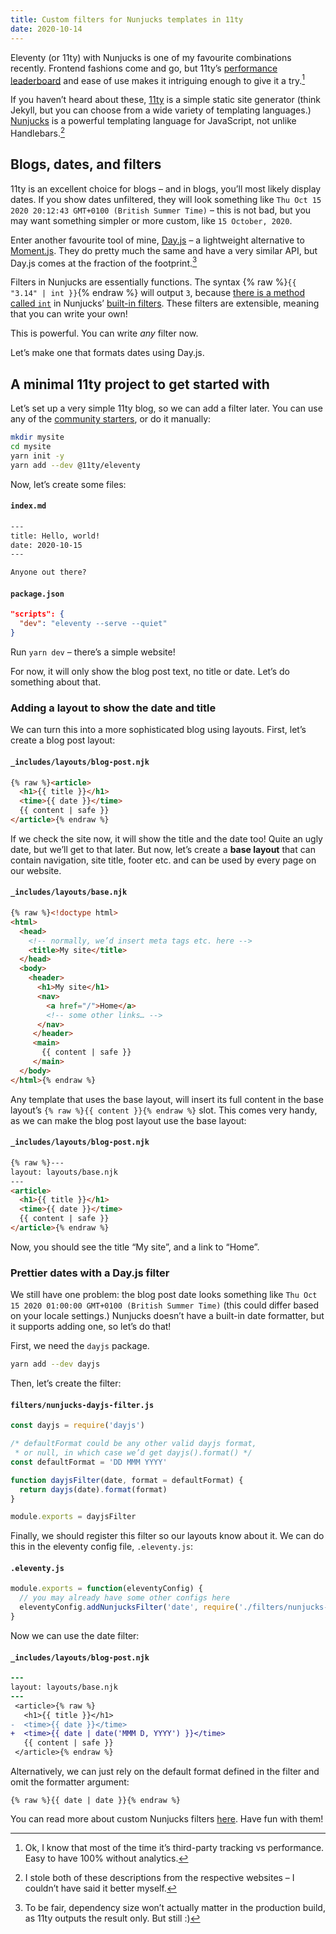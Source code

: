 ```yaml
---
title: Custom filters for Nunjucks templates in 11ty
date: 2020-10-14
---
```


Eleventy (or 11ty) with Nunjucks is one of my favourite combinations recently. Frontend fashions come and go, but 11ty’s [performance leaderboard](https://www.11ty.dev/speedlify/) and ease of use makes it intriguing enough to give it a try.[^1]

If you haven’t heard about these, [11ty](https://www.11ty.dev/) is a simple static site generator (think Jekyll, but you can choose from a wide variety of templating languages.) [Nunjucks](https://mozilla.github.io/nunjucks/) is a powerful templating language for JavaScript, not unlike Handlebars.[^2]

## Blogs, dates, and filters

11ty is an excellent choice for blogs – and in blogs, you’ll most likely display dates. If you show dates unfiltered, they will look something like `Thu Oct 15 2020 20:12:43 GMT+0100 (British Summer Time)` – this is not bad, but you may want something simpler or more custom, like `15 October, 2020`.

Enter another favourite tool of mine, [Day.js](https://day.js.org/) – a lightweight alternative to [Moment.js](https://momentjs.com/). They do pretty much the same and have a very similar API, but Day.js comes at the fraction of the footprint.[^3]

Filters in Nunjucks are essentially functions. The syntax {% raw %}`{{ "3.14" | int }}`{% endraw %} will output `3`, because [there is a method called `int`](https://github.com/mozilla/nunjucks/blob/master/nunjucks/src/filters.js#L635) in Nunjucks’ [built-in filters](https://mozilla.github.io/nunjucks/templating.html#builtin-filters). These filters are extensible, meaning that you can write your own!

This is powerful. You can write _any_ filter now.

Let’s make one that formats dates using Day.js.

## A minimal 11ty project to get started with

Let’s set up a very simple 11ty blog, so we can add a filter later. You can use any of the [community starters](https://www.11ty.dev/docs/starter/), or do it manually:

```sh
mkdir mysite
cd mysite
yarn init -y
yarn add --dev @11ty/eleventy
```

Now, let’s create some files:

#### `index.md`
```html
---
title: Hello, world!
date: 2020-10-15
---

Anyone out there?
```

#### `package.json`
```json
"scripts": {
  "dev": "eleventy --serve --quiet"
}
```

Run `yarn dev` – there’s a simple website!

For now, it will only show the blog post text, no title or date. Let’s do something about that.

### Adding a layout to show the date and title

We can turn this into a more sophisticated blog using layouts. First, let’s create a blog post layout:

#### `_includes/layouts/blog-post.njk`
```html
{% raw %}<article>
  <h1>{{ title }}</h1>
  <time>{{ date }}</time>
  {{ content | safe }}
</article>{% endraw %}
```

If we check the site now, it will show the title and the date too! Quite an ugly date, but we’ll get to that later. But now, let’s create a **base layout** that can contain navigation, site title, footer etc. and can be used by every page on our website.

#### `_includes/layouts/base.njk`
```html
{% raw %}<!doctype html>
<html>
  <head>
    <!-- normally, we’d insert meta tags etc. here -->
    <title>My site</title>
  </head>
  <body>
    <header>
      <h1>My site</h1>
      <nav>
        <a href="/">Home</a>
        <!-- some other links… -->
      </nav>
     </header>
     <main>
       {{ content | safe }}
     </main>
  </body>
</html>{% endraw %}
```

Any template that uses the base layout, will insert its full content in the base layout’s `{% raw %}{{ content }}{% endraw %}` slot. This comes very handy, as we can make the blog post layout use the base layout:

#### `_includes/layouts/blog-post.njk`
```html
{% raw %}---
layout: layouts/base.njk
---
<article>
  <h1>{{ title }}</h1>
  <time>{{ date }}</time>
  {{ content | safe }}
</article>{% endraw %}
```

Now, you should see the title “My site”, and a link to “Home”.

### Prettier dates with a Day.js filter

We still have one problem: the blog post date looks something like `Thu Oct 15 2020 01:00:00 GMT+0100 (British Summer Time)` (this could differ based on your locale settings.) Nunjucks doesn’t have a built-in date formatter, but it supports adding one, so let’s do that!

First, we need the `dayjs` package.
```sh
yarn add --dev dayjs
```

Then, let’s create the filter:

#### `filters/nunjucks-dayjs-filter.js`
```js
const dayjs = require('dayjs')

/* defaultFormat could be any other valid dayjs format,
 * or null, in which case we’d get dayjs().format() */
const defaultFormat = 'DD MMM YYYY'

function dayjsFilter(date, format = defaultFormat) {
  return dayjs(date).format(format)
}

module.exports = dayjsFilter
```

Finally, we should register this filter so our layouts know about it. We can do this in the eleventy config file, `.eleventy.js`:

#### `.eleventy.js`
```js
module.exports = function(eleventyConfig) {
  // you may already have some other configs here
  eleventyConfig.addNunjucksFilter('date', require('./filters/nunjucks-dayjs-filter'))
}
```

Now we can use the date filter:

#### `_includes/layouts/blog-post.njk`
```diff
---
layout: layouts/base.njk
---
 <article>{% raw %}
   <h1>{{ title }}</h1>
-  <time>{{ date }}</time>
+  <time>{{ date | date('MMM D, YYYY') }}</time>
   {{ content | safe }}
 </article>{% endraw %}
```

Alternatively, we can just rely on the default format defined in the filter and omit the formatter argument:

```njk
{% raw %}{{ date | date }}{% endraw %}
```

You can read more about custom Nunjucks filters [here](https://mozilla.github.io/nunjucks/api#custom-filters). Have fun with them!

[^1]: Ok, I know that most of the time it’s third-party tracking vs performance. Easy to have 100% without analytics.  
[^2]: I stole both of these descriptions from the respective websites – I couldn’t have said it better myself.  
[^3]: To be fair, dependency size won’t actually matter in the production build, as 11ty outputs the result only. But still :)  
